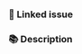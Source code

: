 <!---
Please follow conventional commits (https://conventionalcommits.org)
-->

### 🔗 Linked issue

<!-- for example: "resolves #123" -->

### 📚 Description

<!-- Describe your changes in detail -->


